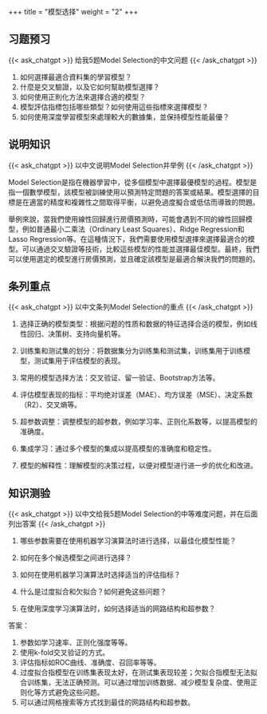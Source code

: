 +++
title = "模型选择"
weight = "2"
+++
## 习题预习
{{< ask_chatgpt >}}
给我5题Model Selection的中文问题
{{< /ask_chatgpt >}}

1. 如何選擇最適合資料集的學習模型？
2. 什麼是交叉驗證，以及它如何幫助模型選擇？
3. 如何使用正則化方法來選擇合適的模型？
4. 模型評估指標包括哪些類型？如何使用這些指標來選擇模型？
5. 如何使用深度學習模型來處理較大的數據集，並保持模型性能最優？   

## 说明知识
{{< ask_chatgpt >}}
以中文说明Model Selection并举例
{{< /ask_chatgpt >}}

Model Selection是指在機器學習中，從多個模型中選擇最優模型的過程。模型是指一個數學模型，該模型被訓練使用以預測特定問題的答案或結果。模型選擇的目標是在適當的精度和複雜性之間取得平衡，以避免過度擬合或低估而導致的問題。

舉例來說，當我們使用線性回歸進行房價預測時，可能會遇到不同的線性回歸模型，例如普通最小二乘法（Ordinary Least Squares）、Ridge Regression和Lasso Regression等。在這種情況下，我們需要使用模型選擇來選擇最適合的模型。可以通過交叉驗證等技術，比較這些模型的性能並選擇最佳模型。最終，我們可以使用選定的模型進行房價預測，並且確定該模型是最適合解決我們的問題的。   

## 条列重点
{{< ask_chatgpt >}}
以中文条列Model Selection的重点
{{< /ask_chatgpt >}}

1. 选择正确的模型类型：根据问题的性质和数据的特征选择合适的模型，例如线性回归、决策树、支持向量机等。

2. 训练集和测试集的划分：将数据集分为训练集和测试集，训练集用于训练模型，测试集用于评估模型的表现。

3. 常用的模型选择方法：交叉验证、留一验证、Bootstrap方法等。

4. 评估模型表现的指标：平均绝对误差（MAE）、均方误差（MSE）、决定系数（R2）、交叉熵等。

5. 超参数调整：调整模型的超参数，例如学习率、正则化系数等，以提高模型的准确度。

6. 集成学习：通过多个模型的集成以提高模型的准确度和稳定性。

7. 模型的解释性：理解模型的决策过程，以便对模型进行进一步的优化和改进。   

## 知识测验
{{< ask_chatgpt >}}
以中文给我5题Model Selection的中等难度问题，并在后面列出答案
{{< /ask_chatgpt >}}

1. 哪些参数需要在使用机器学习演算法时进行选择，以最佳化模型性能？

2. 如何在多个候选模型之间进行选择？

3. 如何在使用机器学习演算法时选择适当的评估指标？

4. 什么是过度拟合和欠拟合？如何避免这些问题？

5. 在使用深度学习演算法时，如何选择适当的网路结构和超参数？

答案：
1. 参数如学习速率、正则化强度等等。
2. 使用k-fold交叉验证的方式。
3. 评估指标如ROC曲线、准确度、召回率等等。
4. 过度拟合指模型在训练集表现太好，在测试集表现较差；欠拟合指模型无法拟合训练集，无法正确预测。可以通过增加训练数据、减少模型复杂度、使用正则化等方式避免这些问题。
5. 可以通过网格搜索等方式找到最佳的网路结构和超参数。   

